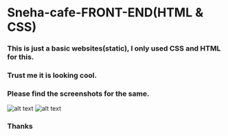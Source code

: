 # Sneha-cafe-FRONT-END(HTML & CSS)

### This is just a basic websites(static), I only used CSS and HTML for this.

### Trust me it is looking cool.

### Please find the screenshots for the same.

![alt text](https://github.com/kavyanshpandey/Sneha-cafe-FRONT-END/blob/master/images/pic1.png)
![alt text](https://github.com/kavyanshpandey/Sneha-cafe-FRONT-END/blob/master/images/pic2.png)

### Thanks
 
